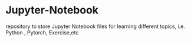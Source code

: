 # Jupyter-Notebook
repository to store Jupyter Notebook files for learning different topics, i.e.  Python , Pytorch, Exercise,etc
